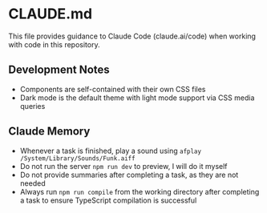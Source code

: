 # CLAUDE.md

This file provides guidance to Claude Code (claude.ai/code) when working with code in this repository.

## Development Notes

- Components are self-contained with their own CSS files
- Dark mode is the default theme with light mode support via CSS media queries

## Claude Memory

- Whenever a task is finished, play a sound using `afplay /System/Library/Sounds/Funk.aiff`
- Do not run the server `npm run dev` to preview, I will do it myself
- Do not provide summaries after completing a task, as they are not needed
- Always run `npm run compile` from the working directory after completing a task to ensure TypeScript compilation is successful
